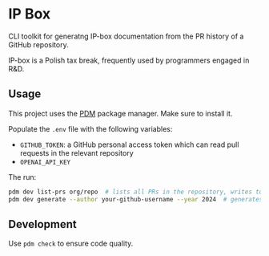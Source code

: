 # IP Box

CLI toolkit for generatng IP-box documentation from the PR history of a GitHub repository.

IP-box is a Polish tax break, frequently used by programmers engaged in R&D.

## Usage

This project uses the [PDM](https://pdm-project.org/latest/) package manager. Make sure to install it.

Populate the `.env` file with the following variables:

- `GITHUB_TOKEN`: a GitHub personal access token which can read pull requests in the relevant repository
- `OPENAI_API_KEY`

The run:

```bash
pdm dev list-prs org/repo  # lists all PRs in the repository, writes to prs.pickle
pdm dev generate --author your-github-username --year 2024  # generates the documentation, writes to ip_box.csv
```

## Development

Use `pdm check` to ensure code quality.
